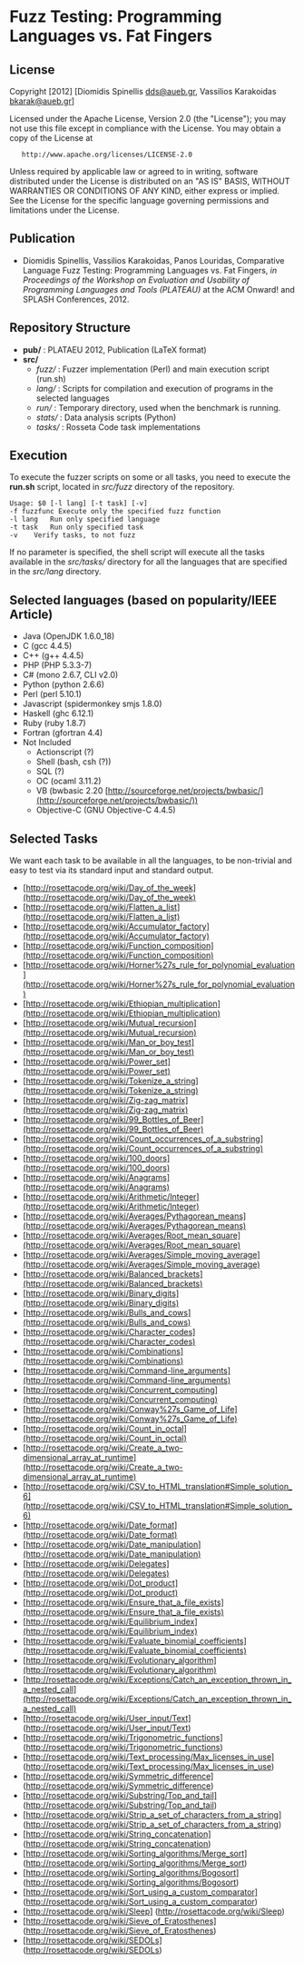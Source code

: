 Fuzz Testing: Programming Languages vs. Fat Fingers
==================

License
-------

 Copyright [2012] [Diomidis Spinellis <dds@aueb.gr>, Vassilios Karakoidas <bkarak@aueb.gr>]

   Licensed under the Apache License, Version 2.0 (the "License");
   you may not use this file except in compliance with the License.
   You may obtain a copy of the License at

       http://www.apache.org/licenses/LICENSE-2.0

   Unless required by applicable law or agreed to in writing, software
   distributed under the License is distributed on an "AS IS" BASIS,
   WITHOUT WARRANTIES OR CONDITIONS OF ANY KIND, either express or implied.
   See the License for the specific language governing permissions and
   limitations under the License.
   
Publication
-----------

* Diomidis Spinellis, Vassilios Karakoidas, Panos Louridas, Comparative Language Fuzz Testing: Programming Languages vs. Fat Fingers, _in Proceedings of the Workshop on Evaluation and Usability of Programming Languages and Tools (PLATEAU)_ at the ACM Onward! and SPLASH Conferences, 2012.

Repository Structure
--------------------

* **pub/** : PLATAEU 2012, Publication (LaTeX format)
* **src/**
  * _fuzz/_ : Fuzzer implementation (Perl) and main execution script (run.sh)
  * _lang/_ : Scripts for compilation and execution of programs in the selected languages
  * _run/_ : Temporary directory, used when the benchmark is running.
  * _stats/_ : Data analysis scripts (Python)
  * _tasks/_ : Rosseta Code task implementations

Execution
---------

To execute the fuzzer scripts on some or all tasks, you need to execute the **run.sh** script, located in 
_src/fuzz_ directory of the repository.

    Usage: $0 [-l lang] [-t task] [-v]
    -f fuzzfunc Execute only the specified fuzz function
    -l lang   Run only specified language
    -t task   Run only specified task
    -v    Verify tasks, to not fuzz

If no parameter is specified, the shell script will execute all the tasks available in the _src/tasks/_ directory for all the languages that are specified in the _src/lang_ directory.

Selected languages (based on popularity/IEEE Article)
-----------------------------------------------------

* Java (OpenJDK 1.6.0_18)
* C (gcc 4.4.5)
* C++ (g++ 4.4.5)
* PHP (PHP 5.3.3-7)
* C# (mono 2.6.7, CLI v2.0)
* Python (python 2.6.6)
* Perl (perl 5.10.1)
* Javascript (spidermonkey smjs 1.8.0)
* Haskell (ghc 6.12.1)
* Ruby (ruby 1.8.7)
* Fortran (gfortran 4.4)
* Not Included
  * Actionscript (?)
  * Shell (bash, csh (?))
  * SQL (?)
  * OC (ocaml 3.11.2)
  * VB (bwbasic 2.20 [http://sourceforge.net/projects/bwbasic/](http://sourceforge.net/projects/bwbasic/))
  * Objective-C (GNU Objective-C 4.4.5)

Selected Tasks
--------------
We want each task to be available in all the languages, to be non-trivial and easy to test via its standard input and standard output.

* [http://rosettacode.org/wiki/Day_of_the_week](http://rosettacode.org/wiki/Day_of_the_week)
* [http://rosettacode.org/wiki/Flatten_a_list](http://rosettacode.org/wiki/Flatten_a_list)
* [http://rosettacode.org/wiki/Accumulator_factory](http://rosettacode.org/wiki/Accumulator_factory)
* [http://rosettacode.org/wiki/Function_composition](http://rosettacode.org/wiki/Function_composition)
* [http://rosettacode.org/wiki/Horner%27s_rule_for_polynomial_evaluation](http://rosettacode.org/wiki/Horner%27s_rule_for_polynomial_evaluation)
* [http://rosettacode.org/wiki/Ethiopian_multiplication](http://rosettacode.org/wiki/Ethiopian_multiplication)
* [http://rosettacode.org/wiki/Mutual_recursion](http://rosettacode.org/wiki/Mutual_recursion)
* [http://rosettacode.org/wiki/Man_or_boy_test](http://rosettacode.org/wiki/Man_or_boy_test)
* [http://rosettacode.org/wiki/Power_set](http://rosettacode.org/wiki/Power_set)
* [http://rosettacode.org/wiki/Tokenize_a_string](http://rosettacode.org/wiki/Tokenize_a_string)
* [http://rosettacode.org/wiki/Zig-zag_matrix](http://rosettacode.org/wiki/Zig-zag_matrix)
* [http://rosettacode.org/wiki/99_Bottles_of_Beer](http://rosettacode.org/wiki/99_Bottles_of_Beer)
* [http://rosettacode.org/wiki/Count_occurrences_of_a_substring](http://rosettacode.org/wiki/Count_occurrences_of_a_substring)
* [http://rosettacode.org/wiki/100_doors](http://rosettacode.org/wiki/100_doors)
* [http://rosettacode.org/wiki/Anagrams](http://rosettacode.org/wiki/Anagrams)
* [http://rosettacode.org/wiki/Arithmetic/Integer](http://rosettacode.org/wiki/Arithmetic/Integer)
* [http://rosettacode.org/wiki/Averages/Pythagorean_means](http://rosettacode.org/wiki/Averages/Pythagorean_means)
* [http://rosettacode.org/wiki/Averages/Root_mean_square](http://rosettacode.org/wiki/Averages/Root_mean_square)
* [http://rosettacode.org/wiki/Averages/Simple_moving_average](http://rosettacode.org/wiki/Averages/Simple_moving_average)
* [http://rosettacode.org/wiki/Balanced_brackets](http://rosettacode.org/wiki/Balanced_brackets)
* [http://rosettacode.org/wiki/Binary_digits](http://rosettacode.org/wiki/Binary_digits)
* [http://rosettacode.org/wiki/Bulls_and_cows](http://rosettacode.org/wiki/Bulls_and_cows)
* [http://rosettacode.org/wiki/Character_codes](http://rosettacode.org/wiki/Character_codes)
* [http://rosettacode.org/wiki/Combinations](http://rosettacode.org/wiki/Combinations)
* [http://rosettacode.org/wiki/Command-line_arguments](http://rosettacode.org/wiki/Command-line_arguments)
* [http://rosettacode.org/wiki/Concurrent_computing](http://rosettacode.org/wiki/Concurrent_computing)
* [http://rosettacode.org/wiki/Conway%27s_Game_of_Life](http://rosettacode.org/wiki/Conway%27s_Game_of_Life)
* [http://rosettacode.org/wiki/Count_in_octal](http://rosettacode.org/wiki/Count_in_octal)
* [http://rosettacode.org/wiki/Create_a_two-dimensional_array_at_runtime](http://rosettacode.org/wiki/Create_a_two-dimensional_array_at_runtime)
* [http://rosettacode.org/wiki/CSV_to_HTML_translation#Simple_solution_6](http://rosettacode.org/wiki/CSV_to_HTML_translation#Simple_solution_6)
* [http://rosettacode.org/wiki/Date_format](http://rosettacode.org/wiki/Date_format)
* [http://rosettacode.org/wiki/Date_manipulation](http://rosettacode.org/wiki/Date_manipulation)
* [http://rosettacode.org/wiki/Delegates](http://rosettacode.org/wiki/Delegates)
* [http://rosettacode.org/wiki/Dot_product](http://rosettacode.org/wiki/Dot_product)
* [http://rosettacode.org/wiki/Ensure_that_a_file_exists](http://rosettacode.org/wiki/Ensure_that_a_file_exists)
* [http://rosettacode.org/wiki/Equilibrium_index](http://rosettacode.org/wiki/Equilibrium_index)
* [http://rosettacode.org/wiki/Evaluate_binomial_coefficients](http://rosettacode.org/wiki/Evaluate_binomial_coefficients)
* [http://rosettacode.org/wiki/Evolutionary_algorithm](http://rosettacode.org/wiki/Evolutionary_algorithm)
* [http://rosettacode.org/wiki/Exceptions/Catch_an_exception_thrown_in_a_nested_call](http://rosettacode.org/wiki/Exceptions/Catch_an_exception_thrown_in_a_nested_call)
* [http://rosettacode.org/wiki/User_input/Text] (http://rosettacode.org/wiki/User_input/Text)
* [http://rosettacode.org/wiki/Trigonometric_functions] (http://rosettacode.org/wiki/Trigonometric_functions)
* [http://rosettacode.org/wiki/Text_processing/Max_licenses_in_use] (http://rosettacode.org/wiki/Text_processing/Max_licenses_in_use) 
* [http://rosettacode.org/wiki/Symmetric_difference] (http://rosettacode.org/wiki/Symmetric_difference)
* [http://rosettacode.org/wiki/Substring/Top_and_tail] (http://rosettacode.org/wiki/Substring/Top_and_tail)
* [http://rosettacode.org/wiki/Strip_a_set_of_characters_from_a_string] (http://rosettacode.org/wiki/Strip_a_set_of_characters_from_a_string)
* [http://rosettacode.org/wiki/String_concatenation] (http://rosettacode.org/wiki/String_concatenation)
* [http://rosettacode.org/wiki/Sorting_algorithms/Merge_sort] (http://rosettacode.org/wiki/Sorting_algorithms/Merge_sort)
* [http://rosettacode.org/wiki/Sorting_algorithms/Bogosort] (http://rosettacode.org/wiki/Sorting_algorithms/Bogosort)
* [http://rosettacode.org/wiki/Sort_using_a_custom_comparator] (http://rosettacode.org/wiki/Sort_using_a_custom_comparator)
* [http://rosettacode.org/wiki/Sleep] (http://rosettacode.org/wiki/Sleep)
* [http://rosettacode.org/wiki/Sieve_of_Eratosthenes] (http://rosettacode.org/wiki/Sieve_of_Eratosthenes)
* [http://rosettacode.org/wiki/SEDOLs] (http://rosettacode.org/wiki/SEDOLs)

